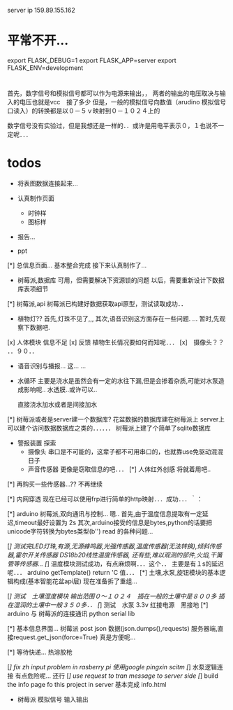 server ip 159.89.155.162 
# 平常不开...

export FLASK_DEBUG=1
export FLASK_APP=server
export FLASK_ENV=development

# 
首先，数字信号和模拟信号都可以作为电源来输出，，
两者的输出的电压取决与输入的电压也就是vcc　接了多少
但是，一般的模拟信号向数值（arudino 模拟信号口读入）的转换都是以０－５ｖ映射到０－１０２４上的

数字信号没有实验过，但是我想还是一样的．．或许是用电平表示０，１也说不一定呢．．．




# todos
- 将表图数据连接起来...
- 认真制作页面
    - 时钟样
    - 图标样

- 报告...
- ppt

[*] 总信息页面...
    基本整合完成
    接下来认真制作了...

- 树莓派,数据库
    可用，但需要解决下资源锁的问题
    以后，需要重新设计下数据库表项细节

[*] 树莓派,api
    树莓派已构建好数据获取api原型，测试读取成功．．

-  植物灯??
    首先,灯珠不见了,,,
    其次,语音识别这方面存在一些问题.
      ...
    暂时,先观察下数据吧.

[x] 人体模块
    信息不足
[x] 反馈
    植物生长情况要如何而知呢．．．
[x]　摄像头？？
    ．．９０．．

- 语音识别与播报...
    这...
    ...

- 水循环
    主要是浇水是虽然会有一定的水往下漏,但是会掺着杂质,可能对水泵造成影响呢..
    水透膜..或许可以..

    直接浇水加水或者是间接加水


[*] 树莓派或者是server建一个数据库?
    花盆数据的数据库建在树莓派上
    server上可以建个访问数据数据库之类的．．．．．．
    树莓派上建了个简单了sqlite数据库

- 警报装置 探索
    - 摄像头
        串口是不可能的，这辈子都不可用串口的，也就靠use免驱动混混日子
    - 声音传感器
        更像是窃取信息的吧．．．
    [*] 人体红外创感
        将就着用吧..

[*] 再购买一些传感器...??
    不再继续



[*] 内网穿透
    现在已经可以使用frp进行简单的http映射．．．成功．．．｀：

[*] arduino 树莓派,双向通讯与控制...
    嗯..
    首先,由于温度信息提取有一定延迟,timeout最好设置为 2s
    其次,arduino接受的信息是bytes,python的话要把unicode字符转换为bytes类型(b'')
    read 的各种问题...

[*] 测试完LED灯珠,有源,无源蜂鸣器,光强传感器,温度传感器(无法转换),倾斜传感器,霍尔开关传感器
    DS18b20线性温度传感器,
    还有些,难以观测的部件,火焰,干簧管等传感器...
[*] 温度模块测试成功，有点麻烦啊．．．这个．．
    主要是有１s的延迟呢．．．
    arduino getTemplate() return 'C 值．．．
[*]  土壤,水泵,旋钮模块的基本逻辑构成(基本智能花盆api层)
    现在准备拆了重组...

[*] 测试　土壤湿度模块
    输出范围０～１０２４　插在一般的土壤中是８００多
    插在湿润的土壤中一般３５０多．．
[*] 测试　水泵
    3.3v 红接电源　黑接地
[*] arduino 与 树莓派的连接通讯
    python serial lib

[*] 基本信息界面...
    树莓派 post json 数据(json.dumps(),requests)
    服务器端,直接request.get_json(force=True)
    真是方便呢...
    


[*] 等待快递...
    热溶胶枪

[*] fix zh input problem in rasberry pi
    使用google pingxin scitm
[*] 水泵逻辑连接
    有点危险呢...
    还行
[*] use request to tran message to server side
[*] build the info page fo this project in server
    基本完成 info.html

- 树莓派 模拟信号 输入输出
